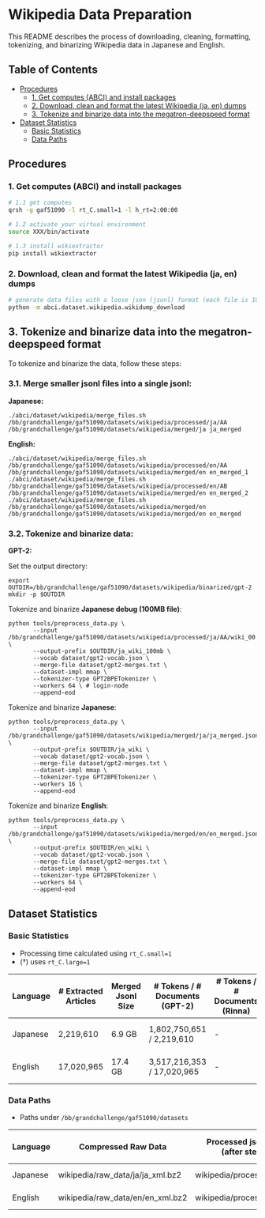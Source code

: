# Wikipedia Data Preparation

This README describes the process of downloading, cleaning, formatting, tokenizing, and binarizing Wikipedia data in Japanese and English.

## Table of Contents
- [Procedures](#procedures)
  * [1. Get computes (ABCI) and install packages](#1-get-computes-abci-and-install-packages)
  * [2. Download, clean and format the latest Wikipedia (ja, en) dumps](#2-download-clean-and-format-the-latest-wikipedia-ja-en-dumps)
  * [3. Tokenize and binarize data into the megatron-deepspeed format](#3-tokenize-and-binarize-data-into-the-megatron-deepspeed-format)
- [Dataset Statistics](#dataset-statistics)
  * [Basic Statistics](#basic-statistics)
  * [Data Paths](#data-paths)

## Procedures

### 1. Get computes (ABCI) and install packages

```bash
# 1.1 get computes
qrsh -g gaf51090 -l rt_C.small=1 -l h_rt=2:00:00 

# 1.2 activate your virtual environment
source XXX/bin/activate

# 1.3 install wikiextractor
pip install wikiextractor
```

### 2. Download, clean and format the latest Wikipedia (ja, en) dumps

```bash
# generate data files with a loose json (jsonl) format (each file is 100MB)
python -m abci.dataset.wikipedia.wikidump_download
```

## 3. Tokenize and binarize data into the megatron-deepspeed format

To tokenize and binarize the data, follow these steps:

### 3.1. Merge smaller jsonl files into a single jsonl:

   **Japanese:**

   ```
   ./abci/dataset/wikipedia/merge_files.sh /bb/grandchallenge/gaf51090/datasets/wikipedia/processed/ja/AA /bb/grandchallenge/gaf51090/datasets/wikipedia/merged/ja ja_merged
   ```

   **English:**

   ```
   ./abci/dataset/wikipedia/merge_files.sh /bb/grandchallenge/gaf51090/datasets/wikipedia/processed/en/AA /bb/grandchallenge/gaf51090/datasets/wikipedia/merged/en en_merged_1
   ./abci/dataset/wikipedia/merge_files.sh /bb/grandchallenge/gaf51090/datasets/wikipedia/processed/en/AB /bb/grandchallenge/gaf51090/datasets/wikipedia/merged/en en_merged_2
   ./abci/dataset/wikipedia/merge_files.sh /bb/grandchallenge/gaf51090/datasets/wikipedia/merged/en /bb/grandchallenge/gaf51090/datasets/wikipedia/merged/en en_merged
   ```

### 3.2. Tokenize and binarize data:

   **GPT-2:**

   Set the output directory:

   ```
   export OUTDIR=/bb/grandchallenge/gaf51090/datasets/wikipedia/binarized/gpt-2
   mkdir -p $OUTDIR
   ```

   Tokenize and binarize **Japanese debug (100MB file)**:

   ```
   python tools/preprocess_data.py \
          --input /bb/grandchallenge/gaf51090/datasets/wikipedia/processed/ja/AA/wiki_00 \
          --output-prefix $OUTDIR/ja_wiki_100mb \
          --vocab dataset/gpt2-vocab.json \
          --merge-file dataset/gpt2-merges.txt \
          --dataset-impl mmap \
          --tokenizer-type GPT2BPETokenizer \
          --workers 64 \ # login-node
          --append-eod
   ```

   Tokenize and binarize **Japanese**:

   ```
   python tools/preprocess_data.py \
          --input /bb/grandchallenge/gaf51090/datasets/wikipedia/merged/ja/ja_merged.json \
          --output-prefix $OUTDIR/ja_wiki \
          --vocab dataset/gpt2-vocab.json \
          --merge-file dataset/gpt2-merges.txt \
          --dataset-impl mmap \
          --tokenizer-type GPT2BPETokenizer \
          --workers 16 \
          --append-eod
   ```

   Tokenize and binarize **English**:

   ```
   python tools/preprocess_data.py \
          --input /bb/grandchallenge/gaf51090/datasets/wikipedia/merged/en/en_merged.json \
          --output-prefix $OUTDIR/en_wiki \
          --vocab dataset/gpt2-vocab.json \
          --merge-file dataset/gpt2-merges.txt \
          --dataset-impl mmap \
          --tokenizer-type GPT2BPETokenizer \
          --workers 64 \
          --append-eod
   ```

## Dataset Statistics

### Basic Statistics

- Processing time calculated using `rt_C.small=1`
- (†) uses `rt_C.large=1`


| Language | # Extracted Articles | Merged Jsonl Size |  # Tokens / # Documents (GPT-2) | # Tokens / # Documents (Rinna) | Processing Times (2/3.1/3.2) |
| -------- | -------------------- | ----------------- | --------------- | --------------- | ----------------------------- |
| Japanese | 2,219,610            | 6.9 GB            | 1,802,750,651 / 2,219,610       | -               | 38 mins / 1 <mins / 70<? mins |
| English  | 17,020,965           | 17.4 GB           | 3,517,216,353 / 17,020,965        | -               | 208 mins / 1 <mins     / 15† mins   |

### Data Paths

- Paths under `/bb/grandchallenge/gaf51090/datasets`

| Language | Compressed Raw Data       | Processed jsonl files (after step 2) | Merged jsonl (after step 3.1) | Binarized Data (GPT-2) | Binarized Data (Rinna) |
| -------- | ------------------------- | ------------------------------------- | --------------------------- | --------------------- | --------------------- |
| Japanese | wikipedia/raw_data/ja/ja_xml.bz2 | wikipedia/processed/ja/AA            | wikipedia/merged/ja/ja_merged.json   | wikipedia/binarized/gpt-2/ja_wiki | -                     |
| English  | wikipedia/raw_data/en/en_xml.bz2 | wikipedia/processed/en/AA            | wikipedia/merged/en/en_merged.json                           | wikipedia/binarized/gpt-2/en_wiki | -                     |
